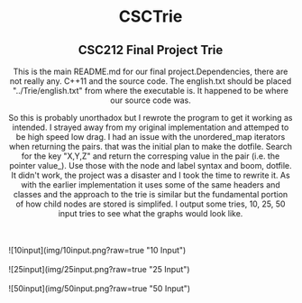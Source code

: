<h1 align="center">CSCTrie</h1>
<h2 align="center">CSC212 Final Project Trie</h2>

<p align="center">This is the main README.md for our final project.Dependencies, there are not really any.  C++11 and the source code.  The english.txt should be placed "../Trie/english.txt" from where the executable is.  It happened to be where our source code was.
  
</p>

<p align="center">So this is probably unorthadox but I rewrote the program to get it working as intended.  I strayed away from my original implementation and attemped to be high speed low drag. I had an issue with the unordered_map iterators when returning the pairs.
that was the initial plan to make the dotfile.  Search for the key "X,Y,Z" and return the corresping value in the pair (i.e. the pointer value_).  Use those with the node and label syntax and boom, dotfile.  It didn't work, the project was a disaster and I took the time 
to rewrite it.  As with the earlier implementation it uses some of the same headers and classes and the approach to the trie is similar but the fundamental portion of how child nodes are stored is simplifed.  I output some tries,
10, 25, 50 input tries to see what the graphs would look like.</p>
<br>
<br>
![10input](img/10input.png?raw=true "10 Input")

<br>
<br>
![25input](img/25input.png?raw=true "25 Input")

<br>
<br>
![50input](img/50input.png?raw=true "50 Input")